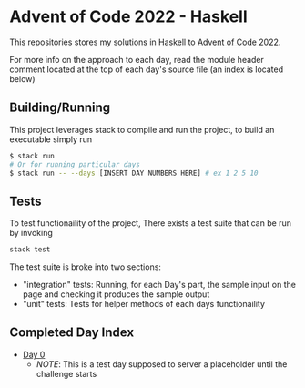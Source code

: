 # Advent of Code 2022 - Haskell

This repositories stores my solutions in Haskell to [Advent of Code 2022](https://adventofcode.com/2022).

For more info on the approach to each day,
read the module header comment located at the top of each day's source file 
(an index is located below)


## Building/Running

This project leverages stack to compile and run the project, to build an executable simply run

```bash
$ stack run 
# Or for running particular days
$ stack run -- --days [INSERT DAY NUMBERS HERE] # ex 1 2 5 10
```

## Tests

To test functionaility of the project, There exists a test suite that can be run by invoking

```bash
stack test
```

The test suite is broke into two sections:
- "integration" tests: Running, for each Day's part, the sample input on the page and checking it produces the sample output
- "unit" tests: Tests for helper methods of each days functionaility


## Completed Day Index
- [Day 0](src/Day0.hs)
  - *NOTE*: This is a test day supposed to server a placeholder until the challenge starts

